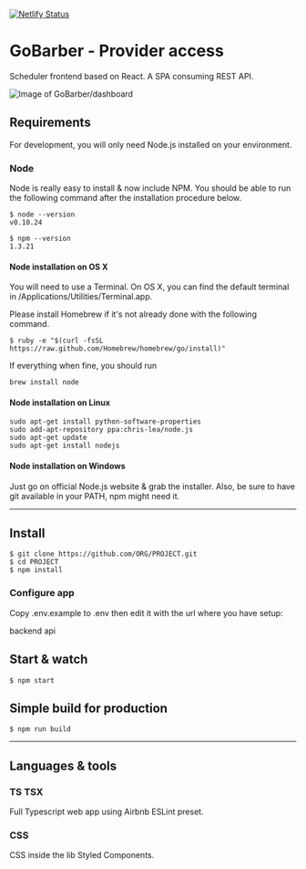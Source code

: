 [![Netlify Status](https://api.netlify.com/api/v1/badges/e2be7e24-4ff5-491d-abf6-cffcd75144c6/deploy-status)](https://app.netlify.com/sites/stoic-lewin-c0e1fb/deploys)

# GoBarber - Provider access
Scheduler frontend based on React. A SPA consuming REST API.

![Image of GoBarber/dashboard](https://gobarber-heck.s3.us-east-2.amazonaws.com/Screenshot+2020-11-09+at+02.06.45.png)

## Requirements

For development, you will only need Node.js installed on your environment.


### Node

Node is really easy to install & now include NPM. You should be able to run the following command after the installation procedure below.

    $ node --version
    v0.10.24

    $ npm --version
    1.3.21

#### Node installation on OS X

You will need to use a Terminal. On OS X, you can find the default terminal in /Applications/Utilities/Terminal.app.

Please install Homebrew if it's not already done with the following command.

    $ ruby -e "$(curl -fsSL https://raw.github.com/Homebrew/homebrew/go/install)"

If everything when fine, you should run

    brew install node

#### Node installation on Linux

    sudo apt-get install python-software-properties
    sudo add-apt-repository ppa:chris-lea/node.js
    sudo apt-get update
    sudo apt-get install nodejs

#### Node installation on Windows

Just go on official Node.js website & grab the installer. Also, be sure to have git available in your PATH, npm might need it.

---
## Install

    $ git clone https://github.com/ORG/PROJECT.git
    $ cd PROJECT
    $ npm install

### Configure app

Copy .env.example to .env then edit it with the url where you have setup:

  backend api


## Start & watch

    $ npm start

## Simple build for production

    $ npm run build


---

## Languages & tools
### TS TSX

  Full Typescript web app using Airbnb ESLint preset.



### CSS

  CSS inside the lib Styled Components.
